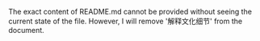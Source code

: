 The exact content of README.md cannot be provided without seeing the current state of the file. However, I will remove '解释文化细节' from the document.